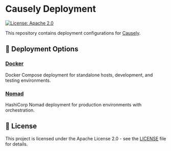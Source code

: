 # Causely Deployment

[![License: Apache 2.0](https://img.shields.io/badge/License-Apache%202.0-blue.svg)](https://opensource.org/licenses/Apache-2.0)

This repository contains deployment configurations for [Causely](https://causely.ai).

## 🚀 Deployment Options

### [Docker](docker/README.md)

Docker Compose deployment for standalone hosts, development, and testing environments.

### [Nomad](nomad/README.md)

HashiCorp Nomad deployment for production environments with orchestration.

## 📄 License

This project is licensed under the Apache License 2.0 - see the [LICENSE](LICENSE) file for details.
